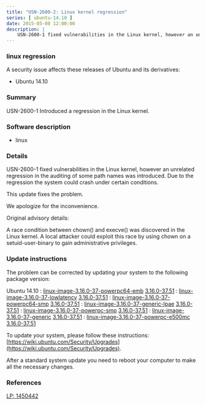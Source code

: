 ```yaml
---
title: "USN-2600-2: Linux kernel regression"
series: [ ubuntu-14.10 ]
date: 2015-05-08 12:00:00
description: |
    USN-2600-1 fixed vulnerabilities in the Linux kernel, however an unrelated regression in the auditing of some path names was introduced. Due to the regression the system could crash under certain conditions.
--- 
```

 
### linux regression

A security issue affects these releases of Ubuntu and its derivatives:

* Ubuntu 14.10

### Summary

USN-2600-1 Introduced a regression in the Linux kernel. 

### Software description

* linux 

### Details

USN-2600-1 fixed vulnerabilities in the Linux kernel, however an unrelated regression in the auditing of some path names was introduced. Due to the regression the system could crash under certain conditions.

This update fixes the problem.

We apologize for the inconvenience.

Original advisory details:

 A race condition between chown() and execve() was discovered in the Linux kernel. A local attacker could exploit this race by using chown on a setuid-user-binary to gain administrative privileges. 

### Update instructions

The problem can be corrected by updating your system to the following package version:

Ubuntu 14.10
 : [linux-image-3.16.0-37-powerpc64-emb](https://launchpad.net/ubuntu/+source/linux) <span> [3.16.0-37.51](https://launchpad.net/ubuntu/+source/linux/3.16.0-37.51) </span> 
 : [linux-image-3.16.0-37-lowlatency](https://launchpad.net/ubuntu/+source/linux) <span> [3.16.0-37.51](https://launchpad.net/ubuntu/+source/linux/3.16.0-37.51) </span> 
 : [linux-image-3.16.0-37-powerpc64-smp](https://launchpad.net/ubuntu/+source/linux) <span> [3.16.0-37.51](https://launchpad.net/ubuntu/+source/linux/3.16.0-37.51) </span> 
 : [linux-image-3.16.0-37-generic-lpae](https://launchpad.net/ubuntu/+source/linux) <span> [3.16.0-37.51](https://launchpad.net/ubuntu/+source/linux/3.16.0-37.51) </span> 
 : [linux-image-3.16.0-37-powerpc-smp](https://launchpad.net/ubuntu/+source/linux) <span> [3.16.0-37.51](https://launchpad.net/ubuntu/+source/linux/3.16.0-37.51) </span> 
 : [linux-image-3.16.0-37-generic](https://launchpad.net/ubuntu/+source/linux) <span> [3.16.0-37.51](https://launchpad.net/ubuntu/+source/linux/3.16.0-37.51) </span> 
 : [linux-image-3.16.0-37-powerpc-e500mc](https://launchpad.net/ubuntu/+source/linux) <span> [3.16.0-37.51](https://launchpad.net/ubuntu/+source/linux/3.16.0-37.51) </span> 

To update your system, please follow these instructions: [https://wiki.ubuntu.com/Security/Upgrades](https://wiki.ubuntu.com/Security/Upgrades).

After a standard system update you need to reboot your computer to make all the necessary changes. 

### References

 [LP: 1450442](https://launchpad.net/bugs/1450442)
 
